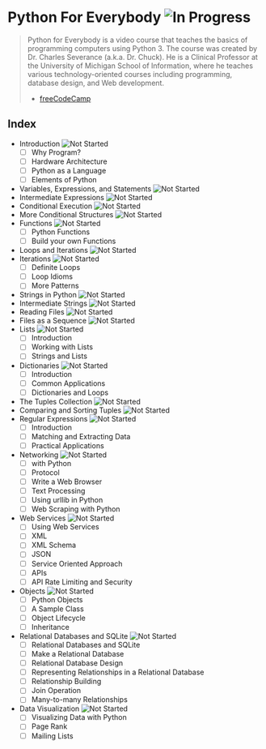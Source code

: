 # Python For Everybody ![In Progress](https://img.shields.io/badge/Progress-In%20Progress-yellow?style=plastic)


> Python for Everybody is a video course that teaches the basics of programming computers using Python 3.
> The course was created by Dr. Charles Severance (a.k.a. Dr. Chuck). He is a Clinical Professor at the University of Michigan School of Information, where he teaches various technology-oriented courses including programming, database design, and Web development.
> * [freeCodeCamp](https://www.freecodecamp.org/learn/scientific-computing-with-python/python-for-everybody/)

## Index
- Introduction ![Not Started](https://img.shields.io/badge/Progress-Not%20Started-critical?style=plastic)
    - [ ] Why Program?
    - [ ] Hardware Architecture
    - [ ] Python as a Language
    - [ ] Elements of Python
- Variables, Expressions, and Statements ![Not Started](https://img.shields.io/badge/Progress-Not%20Started-critical?style=plastic)
- Intermediate Expressions ![Not Started](https://img.shields.io/badge/Progress-Not%20Started-critical?style=plastic)
- Conditional Execution ![Not Started](https://img.shields.io/badge/Progress-Not%20Started-critical?style=plastic)
- More Conditional Structures ![Not Started](https://img.shields.io/badge/Progress-Not%20Started-critical?style=plastic)
- Functions ![Not Started](https://img.shields.io/badge/Progress-Not%20Started-critical?style=plastic)
    - [ ] Python Functions
    - [ ] Build your own Functions
- Loops and Iterations ![Not Started](https://img.shields.io/badge/Progress-Not%20Started-critical?style=plastic)
- Iterations ![Not Started](https://img.shields.io/badge/Progress-Not%20Started-critical?style=plastic)
    - [ ] Definite Loops
    - [ ] Loop Idioms
    - [ ] More Patterns
- Strings in Python ![Not Started](https://img.shields.io/badge/Progress-Not%20Started-critical?style=plastic)
- Intermediate Strings ![Not Started](https://img.shields.io/badge/Progress-Not%20Started-critical?style=plastic)
- Reading Files ![Not Started](https://img.shields.io/badge/Progress-Not%20Started-critical?style=plastic)
- Files as a Sequence ![Not Started](https://img.shields.io/badge/Progress-Not%20Started-critical?style=plastic)
- Lists ![Not Started](https://img.shields.io/badge/Progress-Not%20Started-critical?style=plastic)
    - [ ] Introduction
    - [ ] Working with Lists
    - [ ] Strings and Lists
- Dictionaries ![Not Started](https://img.shields.io/badge/Progress-Not%20Started-critical?style=plastic)
    - [ ] Introduction
    - [ ] Common Applications
    - [ ] Dictionaries and Loops
- The Tuples Collection ![Not Started](https://img.shields.io/badge/Progress-Not%20Started-critical?style=plastic)
- Comparing and Sorting Tuples ![Not Started](https://img.shields.io/badge/Progress-Not%20Started-critical?style=plastic)
- Regular Expressions ![Not Started](https://img.shields.io/badge/Progress-Not%20Started-critical?style=plastic)
    - [ ] Introduction
    - [ ] Matching and Extracting Data
    - [ ] Practical Applications
- Networking ![Not Started](https://img.shields.io/badge/Progress-Not%20Started-critical?style=plastic)
    - [ ] with Python
    - [ ] Protocol
    - [ ] Write a Web Browser
    - [ ] Text Processing
    - [ ] Using urllib in Python
    - [ ] Web Scraping with Python
- Web Services ![Not Started](https://img.shields.io/badge/Progress-Not%20Started-critical?style=plastic)
    - [ ] Using Web Services
    - [ ] XML
    - [ ] XML Schema
    - [ ] JSON
    - [ ] Service Oriented Approach
    - [ ] APIs
    - [ ] API Rate Limiting and Security
- Objects ![Not Started](https://img.shields.io/badge/Progress-Not%20Started-critical?style=plastic)
    - [ ] Python Objects
    - [ ] A Sample Class
    - [ ] Object Lifecycle
    - [ ] Inheritance
- Relational Databases and SQLite ![Not Started](https://img.shields.io/badge/Progress-Not%20Started-critical?style=plastic)
    - [ ] Relational Databases and SQLite
    - [ ] Make a Relational Database
    - [ ] Relational Database Design
    - [ ] Representing Relationships in a Relational Database
    - [ ] Relationship Building
    - [ ] Join Operation
    - [ ] Many-to-many Relationships
- Data Visualization ![Not Started](https://img.shields.io/badge/Progress-Not%20Started-critical?style=plastic)
    - [ ] Visualizing Data with Python
    - [ ] Page Rank
    - [ ] Mailing Lists